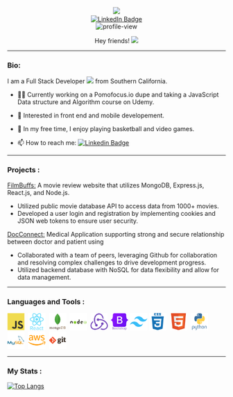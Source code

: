 <div id="header" align="center">
  <img src="https://media.giphy.com/media/bAQH7WXKqtIBrPs7sR/giphy.gif" width="200"/>
  <div id="badges">
    <a href="https://www.linkedin.com/in/kristopher-cabado/">
      <img src="https://img.shields.io/badge/LinkedIn-blue?style=for-the-badge&logo=linkedin&logoColor=white" alt="LinkedIn Badge"/>
    </a>
  </div>
    <img src="https://komarev.com/ghpvc/?username=Noitskristopher&style=flat-square&color=blue" alt="profile-view"/>
      <p>
    Hey friends!
      <img src="https://media.giphy.com/media/hvRJCLFzcasrR4ia7z/giphy.gif" width="30px"/>
    </p>  
</div>

---

### Bio:

I am a Full Stack Developer <img src="https://media.giphy.com/media/UEJ6DQQp68LJSnyaBb/giphy.gif" width="25"> from Southern California.

- 🧑‍🎓 Currently working on a Pomofocus.io dupe and taking a JavaScript Data structure and Algorithm course on Udemy.

- 🤔 Interested in front end and mobile developement.

- 🏀 In my free time, I enjoy playing basketball and video games.

- :mailbox: How to reach me: [![Linkedin Badge](https://img.shields.io/badge/-Noitskristopher-blue?style=flat&logo=Linkedin&logoColor=white)](https://www.linkedin.com/in/kristopher-cabado/)

---

### Projects :

<a href="https://github.com/Noitskristopher/FilmBuffs">FilmBuffs:</a>
A movie review website that utilizes MongoDB, Express.js, React.js, and Node.js.
- Utilized public movie database API to access data from 1000+ movies.
- Developed a user login and registration by implementing cookies and JSON web tokens to ensure user security.

<a href="https://github.com/Noitskristopher/GroupProj-11">DocConnect:</a>
Medical Application supporting strong and secure relationship between doctor and patient using
- Collaborated with a team of peers, leveraging Github for collaboration and resolving complex challenges to drive development progress.
- Utilized backend database with NoSQL for data flexibility and allow for data management.

---

### Languages and Tools :

<div>
  <img src="https://github.com/devicons/devicon/blob/master/icons/javascript/javascript-original.svg" title="JavaScript" alt="JavaScript" width="40" height="40"/>&nbsp;
  <img src="https://github.com/devicons/devicon/blob/master/icons/react/react-original-wordmark.svg" title="React" alt="React" width="40" height="40"/>&nbsp;
  <img src="https://github.com/devicons/devicon/blob/master/icons/mongodb/mongodb-original-wordmark.svg" title="MongoDB" alt="MongoDB" width="40" height="40"/>&nbsp;
  <img src="https://github.com/devicons/devicon/blob/master/icons/nodejs/nodejs-original-wordmark.svg" title="NodeJS" alt="NodeJS" width="40" height="40"/>&nbsp;
  <img src="https://github.com/devicons/devicon/blob/master/icons/redux/redux-original.svg" title="Redux" alt="Redux " width="40" height="40"/>&nbsp;
  <img src="https://github.com/devicons/devicon/blob/master/icons/bootstrap/bootstrap-original-wordmark.svg" title="Bootstrap" **alt="Bootstrap" width="40" height="40"/>
  <img src="https://github.com/devicons/devicon/blob/master/icons/tailwindcss/tailwindcss-plain.svg" title="TailwindCSS" **alt="TailwindCSS" width="40" height="40"/>
  <img src="https://github.com/devicons/devicon/blob/master/icons/css3/css3-plain-wordmark.svg"  title="CSS3" alt="CSS" width="40" height="40"/>&nbsp;
  <img src="https://github.com/devicons/devicon/blob/master/icons/html5/html5-original.svg" title="HTML5" alt="HTML" width="40" height="40"/>&nbsp;
  <img src="https://github.com/devicons/devicon/blob/master/icons/python/python-original-wordmark.svg" title="Python" alt="Python" width="40" height="40"/>&nbsp;
  <img src="https://github.com/devicons/devicon/blob/master/icons/mysql/mysql-original-wordmark.svg" title="MySQL"  alt="MySQL" width="40" height="40"/>&nbsp;
  <img src="https://github.com/devicons/devicon/blob/master/icons/amazonwebservices/amazonwebservices-plain-wordmark.svg" title="AWS" alt="AWS" width="40" height="40"/>&nbsp;
  <img src="https://github.com/devicons/devicon/blob/master/icons/git/git-original-wordmark.svg" title="Git" **alt="Git" width="40" height="40"/>
</div>

---

### My Stats :

[![Top Langs](https://github-readme-stats.vercel.app/api/top-langs/?username=Noitskristopher)](https://github.com/anuraghazra/github-readme-stats)


